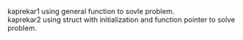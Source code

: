 kaprekar1 using general function to sovle problem.<br />
kaprekar2 using struct with initialization and function pointer to solve problem.